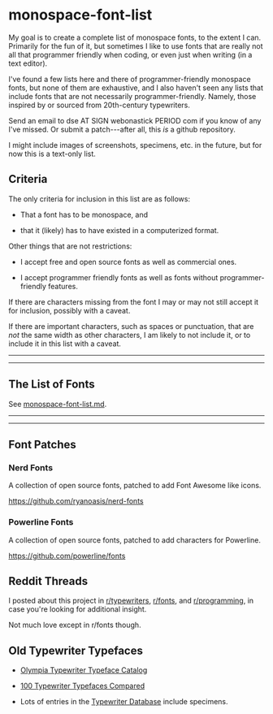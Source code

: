 # monospace-font-list

My goal is to create a complete list of monospace fonts, to the extent
I can. Primarily for the fun of it, but sometimes I like to use fonts
that are really not all that programmer friendly when coding, or even
just when writing (in a text editor).

I've found a few lists here and there of programmer-friendly monospace
fonts, but none of them are exhaustive, and I also haven't seen any
lists that include fonts that are not necessarily
programmer-friendly. Namely, those inspired by or sourced from
20th-century typewriters.

Send an email to dse AT SIGN webonastick PERIOD com if you know of any
I've missed.  Or submit a patch---after all, this *is* a github
repository.

I might include images of screenshots, specimens, etc. in the future,
but for now this is a text-only list.

## Criteria

The only criteria for inclusion in this list are as follows:

-   That a font has to be monospace, and

-   that it (likely) has to have existed in a computerized format.

Other things that are not restrictions:

-   I accept free and open source fonts as well as commercial ones.

-   I accept programmer friendly fonts as well as fonts without
    programmer-friendly features.

If there are characters missing from the font I may or may not still
accept it for inclusion, possibly with a caveat.

If there are important characters, such as spaces or punctuation, that
are *not* the same width as other characters, I am likely to not
include it, or to include it in this list with a caveat.

---

---

## The List of Fonts

See [monospace-font-list.md](monospace-font-list.md).

---

---

## Font Patches

### Nerd Fonts

A collection of open source fonts, patched to add Font Awesome like
icons.

<https://github.com/ryanoasis/nerd-fonts>

### Powerline Fonts

A collection of open source fonts, patched to add characters for
Powerline.

<https://github.com/powerline/fonts>

## Reddit Threads

I posted about this project in [r/typewriters](https://www.reddit.com/r/typewriters/comments/aw9qb2/im_working_on_a_list_of_typewriter_monospace/),
[r/fonts](https://www.reddit.com/r/fonts/comments/aw9cn2/im_working_on_a_list_of_monospace_fonts_crosspost/),
and
[r/programming](https://www.reddit.com/r/programming/comments/aw9cv9/im_working_on_a_list_of_monospace_fonts_crosspost/),
in case you're looking for additional insight.

Not much love except in r/fonts though.

## Old Typewriter Typefaces

-   [Olympia Typewriter Typeface Catalog](http://machinesoflovinggrace.com/manuals/OlympiaTypefaces.pdf)

-   [100 Typewriter Typefaces Compared](http://xoverit.blogspot.com/2014/03/100-typewriter-typefaces-compared.html)

-   Lots of entries in the [Typewriter Database](https://typewriterdatabase.com/) include specimens.
